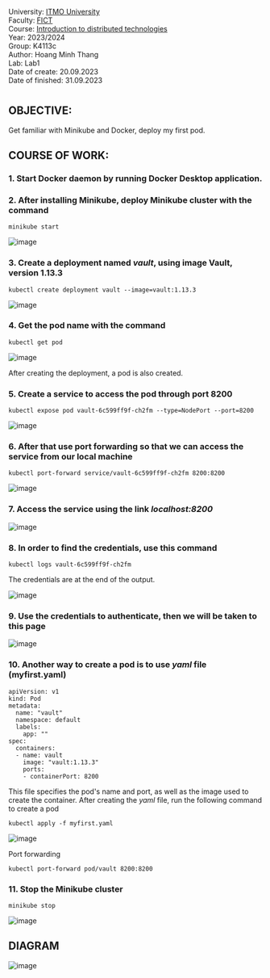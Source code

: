 University: [ITMO University](https://itmo.ru/ru/)  
Faculty: [FICT](https://fict.itmo.ru)  
Course: [Introduction to distributed technologies](https://github.com/itmo-ict-faculty/introduction-to-distributed-technologies)  
Year: 2023/2024  
Group: K4113c  
Author: Hoang Minh Thang  
Lab: Lab1  
Date of create: 20.09.2023  
Date of finished: 31.09.2023  
# 

## OBJECTIVE:
Get familiar with Minikube and Docker, deploy my first pod.
## COURSE OF WORK:
### 1. Start Docker daemon by running Docker Desktop application.
### 2. After installing Minikube, deploy Minikube cluster with the command
```
minikube start
```
![image](https://github.com/mthanghoang/2023_2024-introduction_to_distributed_technologies-k4113c-Hoang-Minh-Thang/assets/61542577/609417dd-1859-4136-a9a2-7714a8a1792b)

### 3. Create a deployment named *vault*, using image Vault, version 1.13.3
```
kubectl create deployment vault --image=vault:1.13.3
```
![image](https://github.com/mthanghoang/2023_2024-introduction_to_distributed_technologies-k4113c-Hoang-Minh-Thang/assets/61542577/27a5bcff-20a4-4a70-95a2-8487cc7bf20b)

### 4. Get the pod name with the command
```
kubectl get pod
```
![image](https://github.com/mthanghoang/2023_2024-introduction_to_distributed_technologies-k4113c-Hoang-Minh-Thang/assets/61542577/fea95435-95fc-41d4-978b-3d9367d763d9)

After creating the deployment, a pod is also created.

### 5. Create a service to access the pod through port 8200
```
kubectl expose pod vault-6c599ff9f-ch2fm --type=NodePort --port=8200
```
![image](https://github.com/mthanghoang/2023_2024-introduction_to_distributed_technologies-k4113c-Hoang-Minh-Thang/assets/61542577/c3619f11-5a39-407e-9d67-b9a5ab648e60)

### 6. After that use port forwarding so that we can access the service from our local machine
```
kubectl port-forward service/vault-6c599ff9f-ch2fm 8200:8200
```
![image](https://github.com/mthanghoang/2023_2024-introduction_to_distributed_technologies-k4113c-Hoang-Minh-Thang/assets/61542577/85ef7b47-e723-4013-8356-0ae3a0847bc5)

### 7. Access the service using the link *localhost:8200*
![image](https://github.com/mthanghoang/2023_2024-introduction_to_distributed_technologies-k4113c-Hoang-Minh-Thang/assets/61542577/b89ddf25-62b2-4328-a600-f2ac456664fe)

### 8. In order to find the credentials, use this command
```
kubectl logs vault-6c599ff9f-ch2fm
```
The credentials are at the end of the output.

![image](https://github.com/mthanghoang/2023_2024-introduction_to_distributed_technologies-k4113c-Hoang-Minh-Thang/assets/61542577/bb24e8f0-d6af-49aa-bb6e-1a986ca24057)

### 9. Use the credentials to authenticate, then we will be taken to this page
![image](https://github.com/mthanghoang/2023_2024-introduction_to_distributed_technologies-k4113c-Hoang-Minh-Thang/assets/61542577/35927871-c020-4cc7-a1ca-7cacafcd516e)

### 10. Another way to create a pod is to use *yaml* file (myfirst.yaml)
```
apiVersion: v1
kind: Pod
metadata:
  name: "vault"
  namespace: default
  labels:
    app: ""
spec:
  containers:
  - name: vault
    image: "vault:1.13.3"
    ports:
    - containerPort: 8200  
```
This file specifies the pod's name and port, as well as the image used to create the container.
After creating the *yaml* file, run the following command to create a pod
```
kubectl apply -f myfirst.yaml
```
![image](https://github.com/mthanghoang/2023_2024-introduction_to_distributed_technologies-k4113c-Hoang-Minh-Thang/assets/61542577/d06ef56b-1820-418e-8a9f-15e29772042b)

Port forwarding
```
kubectl port-forward pod/vault 8200:8200
```

### 11. Stop the Minikube cluster
```
minikube stop
```
![image](https://github.com/mthanghoang/2023_2024-introduction_to_distributed_technologies-k4113c-Hoang-Minh-Thang/assets/61542577/e652b19c-0061-4c9c-8820-d2f47e15bbd2)

## DIAGRAM
![image](https://github.com/mthanghoang/2023_2024-introduction_to_distributed_technologies-k4113c-Hoang-Minh-Thang/assets/61542577/903fa9db-79f6-4089-9654-52a15c121a03)



